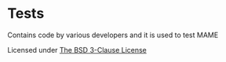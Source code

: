 # **Tests** #

Contains code by various developers and it is used to test MAME

Licensed under [The BSD 3-Clause License](http://opensource.org/licenses/BSD-3-Clause)
